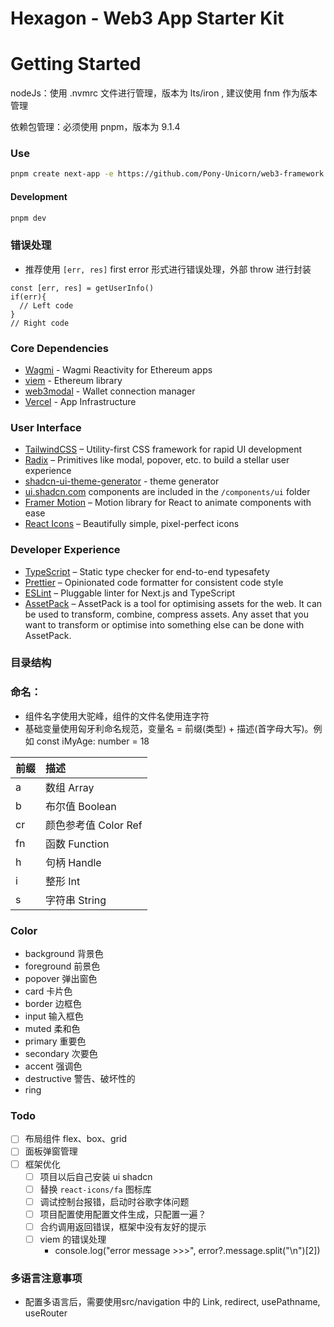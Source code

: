 # Hexagon - Web3 App Starter Kit

# Getting Started

nodeJs：使用 .nvmrc 文件进行管理，版本为 lts/iron , 建议使用 fnm 作为版本管理

依赖包管理：必须使用 pnpm，版本为 9.1.4

### Use

```bash
pnpm create next-app -e https://github.com/Pony-Unicorn/web3-framework
```

#### Development

```bash
pnpm dev
```

### 错误处理

- 推荐使用 `[err, res]` first error 形式进行错误处理，外部 throw 进行封装

```
const [err, res] = getUserInfo()
if(err){
  // Left code
}
// Right code
```

### Core Dependencies

- [Wagmi](https://wagmi.sh/) - Wagmi Reactivity for Ethereum apps
- [viem](https://viem.sh/) - Ethereum library
- [web3modal](https://docs.walletconnect.com/appkit/next/core/installation/) - Wallet connection manager
- [Vercel](https://vercel.com/) - App Infrastructure

### User Interface

- [TailwindCSS](https://tailwindcss.com) – Utility-first CSS framework for rapid UI development
- [Radix](https://www.radix-ui.com/) – Primitives like modal, popover, etc. to build a stellar user experience
- [shadcn-ui-theme-generator](https://gradient.page/tools/shadcn-ui-theme-generator) - theme generator
- [ui.shadcn.com](https://ui.shadcn.com) components are included in the `/components/ui` folder
- [Framer Motion](https://www.framer.com/motion/) – Motion library for React to animate components with ease
- [React Icons](https://github.com/react-icons/react-icons) – Beautifully simple, pixel-perfect icons

### Developer Experience

- [TypeScript](https://www.typescriptlang.org/) – Static type checker for end-to-end typesafety
- [Prettier](https://prettier.io/) – Opinionated code formatter for consistent code style
- [ESLint](https://eslint.org/) – Pluggable linter for Next.js and TypeScript
- [AssetPack](https://github.com/pixijs/assetpack/tree/main/) – AssetPack is a tool for optimising assets for the web. It can be used to transform, combine, compress assets. Any asset that you want to transform or optimise into something else can be done with AssetPack.

### 目录结构

### 命名：

- 组件名字使用大驼峰，组件的文件名使用连字符
- 基础变量使用匈牙利命名规范，变量名 = 前缀(类型) + 描述(首字母大写)。例如 const iMyAge: number = 18

| 前缀 | 描述                 |
| :--- | :------------------- |
| a    | 数组 Array           |
| b    | 布尔值 Boolean       |
| cr   | 颜色参考值 Color Ref |
| fn   | 函数 Function        |
| h    | 句柄 Handle          |
| i    | 整形 Int             |
| s    | 字符串 String        |

### Color

- background 背景色
- foreground 前景色
- popover 弹出窗色
- card 卡片色
- border 边框色
- input 输入框色
- muted 柔和色
- primary 重要色
- secondary 次要色
- accent 强调色
- destructive 警告、破坏性的
- ring

### Todo

- [ ] 布局组件 flex、box、grid
- [ ] 面板弹窗管理
- [ ] 框架优化
  - [ ] 项目以后自己安装 ui shadcn
  - [ ] 替换 `react-icons/fa` 图标库
  - [ ] 调试控制台报错，启动时谷歌字体问题
  - [ ] 项目配置使用配置文件生成，只配置一遍？
  - [ ] 合约调用返回错误，框架中没有友好的提示
  - [ ] viem 的错误处理
    - console.log("error message >>>", error?.message.split("\n")[2])

### 多语言注意事项

- 配置多语言后，需要使用src/navigation 中的 Link, redirect, usePathname, useRouter
